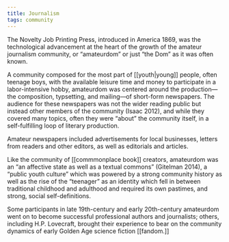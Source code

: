 ```yaml
---
title: Journalism
tags: community
---
```


The Novelty Job Printing Press, introduced in America 1869, was the technological advancement at the heart of the growth of the amateur journalism community, or “amateurdom” or just “the Dom” as it was often known. 

A community composed for the most part of [[youth|young]] people, often teenage boys, with the available leisure time and money to participate in a labor-intensive hobby, amateurdom was centered around the production—the composition, typsetting, and mailing—of short-form newspapers. The audience for these newspapers was not the wider reading public but instead other members of the community (Isaac 2012), and while they covered many topics, often they were “about” the community itself, in a self-fulfilling loop of literary production. 

Amateur newspapers included advertisements for local businesses, letters from readers and other editors, as well as editorials and articles. 

Like the community of [[commmonplace book]] creators, amateurdom was an “an affective state as well as a textual commons” (Gitelman 2014), a “public youth culture” which was powered by a strong community history as well as the rise of the “teenager” as an identity which fell in between traditional childhood and adulthood and required its own pastimes, and strong, social self-definitions. 

Some participants in late 19th-century and early 20th-century amateurdom went on to become successful professional authors and journalists; others, including H.P. Lovecraft, brought their experience to bear on the community dynamics of early Golden Age science fiction [[fandom.]]

